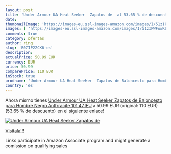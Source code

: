 ```yaml
---
layout: post
title: 'Under Armour UA Heat Seeker  Zapatos de  al 53.65 % de descuento'
date: 
thumbnailImage: 'https://images-eu.ssl-images-amazon.com/images/I/51zIPWFowRL._SL200_.jpg'
images: [ 'https://images-eu.ssl-images-amazon.com/images/I/51zIPWFowRL._SL200_.jpg' ]
comments: true
category: ofertas
author: ring
slug: 'B071P2ZCK6-es'
description:
actualPrice: 50.99 EUR
currency: EUR
price: 50.99
comparePrice: 110 EUR
inStock: true
prodname: 'Under Armour UA Heat Seeker  Zapatos de Baloncesto para Hombre  Negro  Anthracite 101   47 EU'
country: 'es'
---
```


Ahora mismo tienes [Under Armour UA Heat Seeker  Zapatos de Baloncesto para Hombre  Negro  Anthracite 101   47 EU](https://www.amazon.es/dp/B071P2ZCK6/?tag=tolees-21) a 50.99 EUR (original: 110 EUR) (53.65 %  de descuento) en el siguiente enlace!

[![Under Armour UA Heat Seeker  Zapatos de ](https://images-eu.ssl-images-amazon.com/images/I/51zIPWFowRL._SL200_.jpg)](https://www.amazon.es/dp/B071P2ZCK6/?tag=tolees-21)

[Visítala!!!](https://www.amazon.es/dp/B071P2ZCK6/?tag=tolees-21)

Links participate in Amazon Associate program and might generate a comission on qualifying sales
